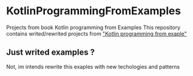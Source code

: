 # KotlinProgrammingFromExamples
Projects from book Kotlin programming from Examples
This repository contains writed/rewrited projects from ["Kotlin programming from exaple"](https://books.google.com/books/about/Kotlin_%D0%BF%D1%80%D0%BE%D0%B3%D1%80%D0%B0%D0%BC%D0%BC%D0%B8%D1%80%D0%BE%D0%B2%D0%B0%D0%BD%D0%B8%D0%B5.html?id=odUHEAAAQBAJ)

Just writed examples ?
------------
Not, im intends rewrite this exaples with new techologies and patterns 
